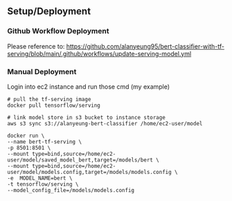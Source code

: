 ## Setup/Deployment
### Github Workflow Deployment
Please reference to: 
https://github.com/alanyeung95/bert-classifier-with-tf-serving/blob/main/.github/workflows/update-serving-model.yml

### Manual Deployment
Login into ec2 instance and run those cmd (my example)

```
# pull the tf-serving image
docker pull tensorflow/serving

# link model store in s3 bucket to instance storage
aws s3 sync s3://alanyeung-bert-classifier /home/ec2-user/model

docker run \
--name bert-tf-serving \
-p 8501:8501 \
--mount type=bind,source=/home/ec2-user/model/saved_model_bert,target=/models/bert \
--mount type=bind,source=/home/ec2-user/model/models.config,target=/models/models.config \
-e  MODEL_NAME=bert \
-t tensorflow/serving \
--model_config_file=/models/models.config 
```
